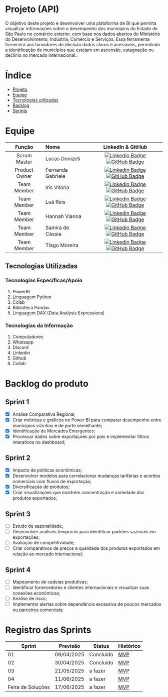 
# Projeto (API) 
O objetivo deste projeto é desenvolver uma plataforma de BI que permita visualizar informações sobre o desempenho dos municípios do Estado de São Paulo no comércio exterior, com base nos dados abertos do Ministério do Desenvolvimento, Indústria, Comércio e Serviços. Essa ferramenta fornecerá aos tomadores de decisão dados claros e acessíveis, permitindo a identificação de municípios que estejam em ascensão, estagnação ou declínio no mercado internacional..

# Índice
* [Projeto](#projeto-template)
* [Equipe](#equipe)
* [Tecnologias utilizadas](#Tecnologias-Utilizadas)
* [Backlog](#Backlog-do-produto)
* [Sprints](#Registro-das-sprints)

# Equipe
|    Função     | Nome                                  |                                                                                                                                                      LinkedIn & GitHub                                                                                                                                                      |
| :-----------: | :------------------------------------ | :-------------------------------------------------------------------------------------------------------------------------------------------------------------------------------------------------------------------------------------------------------------------------------------------------------------------------: |
| Scrum Master  | Lucas Donizeti|      [![Linkedin Badge](https://img.shields.io/badge/Linkedin-blue?style=flat-square&logo=Linkedin&logoColor=white)](https://br.linkedin.com/in/lucas-donizeti-53a9a1347) [![GitHub Badge](https://img.shields.io/badge/GitHub-111217?style=flat-square&logo=github&logoColor=white)](https://github.com/Lucasdz-7/Projeto-Integrador-1.git)        |
| Product Owner |   Fernanda Gabriele|    [![Linkedin Badge](https://img.shields.io/badge/Linkedin-blue?style=flat-square&logo=Linkedin&logoColor=white)](https://www.linkedin.com/in/fernanda-gabrielle-bb594533b?lipi=urn%3Ali%3Apage%3Ad_flagship3_profile_view_base_contact_details%3BKI%2BRe7UsQPuDxZWv91hiVw%3D%3D) [![GitHub Badge](https://img.shields.io/badge/GitHub-111217?style=flat-square&logo=github&logoColor=white)](https://github.com/Fehgbrielle07)        |
| Team Member   | Iris Vitória              |         [![Linkedin Badge](https://img.shields.io/badge/Linkedin-blue?style=flat-square&logo=Linkedin&logoColor=white)](https://www.linkedin.com/in/irisbento/) [![GitHub Badge](https://img.shields.io/badge/GitHub-111217?style=flat-square&logo=github&logoColor=white)](https://github.com/irxsvxx)        |
|  Team Member  | Luã Reis                 |         [![Linkedin Badge](https://img.shields.io/badge/Linkedin-blue?style=flat-square&logo=Linkedin&logoColor=white)](https://www.linkedin.com/in/lu%C3%A3-reis-345192279?utm_source=share&utm_campaign=share_via&utm_content=profile&utm_medium=android_app) [![GitHub Badge](https://img.shields.io/badge/GitHub-111217?style=flat-square&logo=github&logoColor=white)](https://github.com/Luacripton)        |
|  Team Member  | Hannah Vianna                 |           [![Linkedin Badge](https://img.shields.io/badge/Linkedin-blue?style=flat-square&logo=Linkedin&logoColor=white)](https://www.linkedin.com/in/hannah-diniz-382635363?lipi=urn%3Ali%3Apage%3Ad_flagship3_profile_view_base_contact_details%3Bx2tCbFqzQZe5HkoGq3bZ8g%3D%3D) [![GitHub Badge](https://img.shields.io/badge/GitHub-111217?style=flat-square&logo=github&logoColor=white)](https://github.com/HannahViana)        |
|  Team Member  | Samira de Cássia                |   [![Linkedin Badge](https://img.shields.io/badge/Linkedin-blue?style=flat-square&logo=Linkedin&logoColor=white)](https://www.linkedin.com/in/samira-c%C3%A1ssia-75025b357?utm_source=share&utm_campaign=share_via&utm_content=profile&utm_medium=ios_app) [![GitHub Badge](https://img.shields.io/badge/GitHub-111217?style=flat-square&logo=github&logoColor=white)](https://github.com/samira312)   |
|  Team Member  | Tiago Moreira       |           [![Linkedin Badge](https://img.shields.io/badge/Linkedin-blue?style=flat-square&logo=Linkedin&logoColor=white)](https://www.linkedin.com/in/tiago-moreira-93937a35b/) [![GitHub Badge](https://img.shields.io/badge/GitHub-111217?style=flat-square&logo=github&logoColor=white)](https://github.com/TiagoMoreiraLuz)         |

## Tecnologias Utilizadas

 ### Tecnologias Específicas/Apoio
 1. PowerBI
 3. Linguagem Python
 4. Colab
 5. Biblioteca Pandas
 6. Linguagem DAX (Data Analysis Expressions)
  
 ### Tecnologias da Informação
1. Computadores
2. Whatsapp
3. Discord
4. Linkedin
5. Github
6. Collab

# Backlog do produto

## Sprint 1
- [x] Análise Comparativa Regional;
- [x] Criar métricas e gráficos no Power BI para comparar desempenho entre municípios vizinhos e de porte semelhante;
- [x] Identificação de Mercados Emergentes;
- [x] Processar dados sobre exportações por país e implementar filtros interativos no dashboard;

## Sprint 2
- [x] Impacto de políticas econômicas;
- [x] Desenvolver modelos para correlacionar mudanças tarifárias e acordos comerciais com fluxos de exportação;
- [x] Diversificação de produtos;
- [x] Criar visualizações que mostrem concentração e variedade dos produtos exportados;
      
## Sprint 3
- [ ] Estudo de sazonalidade;
- [ ] Desenvolver análises temporais para identificar padrões sazonais em exportações;
- [ ] Avaliação de competitividade;
- [ ] Criar comparativos de preços e qualidade dos produtos exportados em relação ao mercado internacional;
      
## Sprint 4
- [ ] Mapeamento de cadeias produtivas;
- [ ] Identificar fornecedores e clientes internacionais e visualizar suas conexões econômicas;
- [ ] Análise de risco;
- [ ] Implementar alertas sobre dependência excessiva de poucos mercados ou parceiros comerciais;

# Registro das Sprints

Sprint | Previsão | Status| Histórico|
|------|--------|------|--------|
|01 | 09/04/2025 | Concluído| [MVP](https://) | 
|02|  30/04/2025| Concluído|[MVP](https://) | 
|03| 21/05/2025 | a fazer|[MVP](https://) | 
|04| 11/06/2025 |a fazer |[MVP](https://)  | 
|Feira de Soluções|17/06/2025 |a fazer |[MVP](https://) | 
